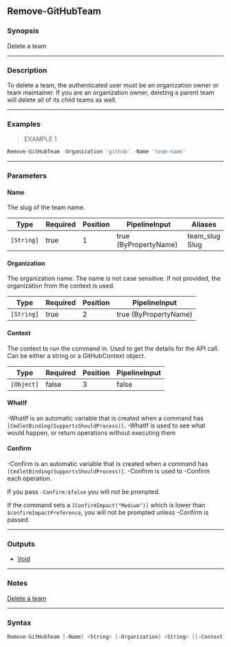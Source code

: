 Remove-GitHubTeam
-----------------

### Synopsis
Delete a team

---

### Description

To delete a team, the authenticated user must be an organization owner or team maintainer.
If you are an organization owner, deleting a parent team will delete all of its child teams as well.

---

### Examples
> EXAMPLE 1

```PowerShell
Remove-GitHubTeam -Organization 'github' -Name 'team-name'
```

---

### Parameters
#### **Name**
The slug of the team name.

|Type      |Required|Position|PipelineInput        |Aliases           |
|----------|--------|--------|---------------------|------------------|
|`[String]`|true    |1       |true (ByPropertyName)|team_slug<br/>Slug|

#### **Organization**
The organization name. The name is not case sensitive.
If not provided, the organization from the context is used.

|Type      |Required|Position|PipelineInput        |
|----------|--------|--------|---------------------|
|`[String]`|true    |2       |true (ByPropertyName)|

#### **Context**
The context to run the command in. Used to get the details for the API call.
Can be either a string or a GitHubContext object.

|Type      |Required|Position|PipelineInput|
|----------|--------|--------|-------------|
|`[Object]`|false   |3       |false        |

#### **WhatIf**
-WhatIf is an automatic variable that is created when a command has ```[CmdletBinding(SupportsShouldProcess)]```.
-WhatIf is used to see what would happen, or return operations without executing them
#### **Confirm**
-Confirm is an automatic variable that is created when a command has ```[CmdletBinding(SupportsShouldProcess)]```.
-Confirm is used to -Confirm each operation.

If you pass ```-Confirm:$false``` you will not be prompted.

If the command sets a ```[ConfirmImpact("Medium")]``` which is lower than ```$confirmImpactPreference```, you will not be prompted unless -Confirm is passed.

---

### Outputs
* [Void](https://learn.microsoft.com/en-us/dotnet/api/System.Void)

---

### Notes
[Delete a team](https://docs.github.com/en/rest/teams/teams?apiVersion=2022-11-28#delete-a-team)

---

### Syntax
```PowerShell
Remove-GitHubTeam [-Name] <String> [-Organization] <String> [[-Context] <Object>] [-WhatIf] [-Confirm] [<CommonParameters>]
```
